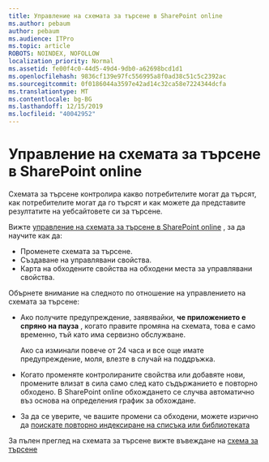 ```yaml
---
title: Управление на схемата за търсене в SharePoint online
ms.author: pebaum
author: pebaum
ms.audience: ITPro
ms.topic: article
ROBOTS: NOINDEX, NOFOLLOW
localization_priority: Normal
ms.assetid: fe00f4c0-44d5-49d4-9db0-a62698bcd1d1
ms.openlocfilehash: 9836cf139e97fc556995a8f0ad38c51c5c2392ac
ms.sourcegitcommit: 0f0186044a3597e42ad14c32ca58e7224344dcfa
ms.translationtype: MT
ms.contentlocale: bg-BG
ms.lasthandoff: 12/15/2019
ms.locfileid: "40042952"
---
```

# <a name="manage-search-schema-in-sharepoint-online"></a>Управление на схемата за търсене в SharePoint online

Схемата за търсене контролира какво потребителите могат да търсят, как потребителите могат да го търсят и как можете да представите резултатите на уебсайтовете си за търсене. 

Вижте [управление на схемата за търсене в SharePoint online](https://docs.microsoft.com/sharepoint/manage-search-schema) , за да научите как да: 
- Променете схемата за търсене.
- Създаване на управлявани свойства.
- Карта на обходените свойства на обходени места за управлявани свойства.

Обърнете внимание на следното по отношение на управлението на схемата за търсене:

- Ако получите предупреждение, заявявайки, **че приложението е спряно на пауза** , когато правите промяна на схемата, това е само временно, тъй като има сервизно обслужване. 

    Ако са изминали повече от 24 часа и все още имате предупреждение, моля, влезте в случай на поддръжка.
- Когато променяте контролираните свойства или добавяте нови, промените влизат в сила само след като съдържанието е повторно обходено. В SharePoint online обхождането се случва автоматично въз основа на определения график за обхождане.
- За да се уверите, че вашите промени са обходени, можете изрично да [поискате повторно индексиране на списъка или библиотеката](https://docs.microsoft.com/sharepoint/manage-search-schema#request-re-indexing-of-a-document-library-or-list) 

За пълен преглед на схемата за търсене вижте въвеждане на [схема за търсене](https://blogs.technet.microsoft.com/tothesharepoint/2012/11/25/introducing-search-schema-for-sharepoint-2013/) 


